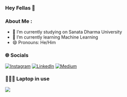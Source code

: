 ### Hey Fellas 👋

### About Me :

- 🔭 I’m currently studying on Sanata Dharma University
- 🌱 I’m currently learning Machine Learning
- 😄 Pronouns: He/Him

### 🌐 Socials
[![Instagram](https://img.shields.io/badge/Instagram-E4405F?style=for-the-badge&logo=instagram&logoColor=white)](https://instagram.com/ario.purba) [![LinkedIn](https://img.shields.io/badge/LinkedIn-0077B5?style=for-the-badge&logo=linkedin&logoColor=white)](https://www.linkedin.com/in/ario-tua-purba-606097148) [![Medium](https://img.shields.io/badge/Medium-12100E?style=for-the-badge&logo=medium&logoColor=white)](https://medium.com/@ariopurba37)

### 👨🏻‍💻 Laptop in use
<img src="https://www.lenovo.com/medias/thinkpad-icon.png?context=bWFzdGVyfHJvb3R8MTk4NHxpbWFnZS9wbmd8aDgyL2g0My85MzkxMzgxODA3MTM0LnBuZ3w3M2E3MWQzMGNjZTFjOWQ2MTFkOTRmZTM0OTFhMzM1MTRlYjRjYjc0ZDcyOWUzZTM3ZTRiZmU2ODU0OTMwYTZk)"/> 

